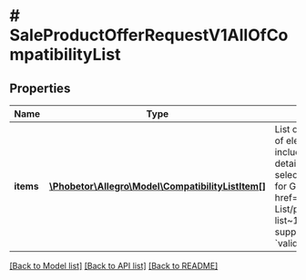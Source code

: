 # # SaleProductOfferRequestV1AllOfCompatibilityList

## Properties

Name | Type | Description | Notes
------------ | ------------- | ------------- | -------------
**items** | [**\Phobetor\Allegro\Model\CompatibilityListItem[]**](CompatibilityListItem.md) | List of the compatible items. Maximum number of elements on the list depends on type of included compatible items. Configuration and details concerning the compatible items in selected category are provided in the response for GET &lt;a href&#x3D;\&quot;/documentation/#tag/Compatibility-List/paths/~1sale~1compatibility-list~1supported-categories/get\&quot;&gt; supported-categories&lt;/a&gt; resource in &#x60;validationRules&#x60; object. |

[[Back to Model list]](../../README.md#models) [[Back to API list]](../../README.md#endpoints) [[Back to README]](../../README.md)
